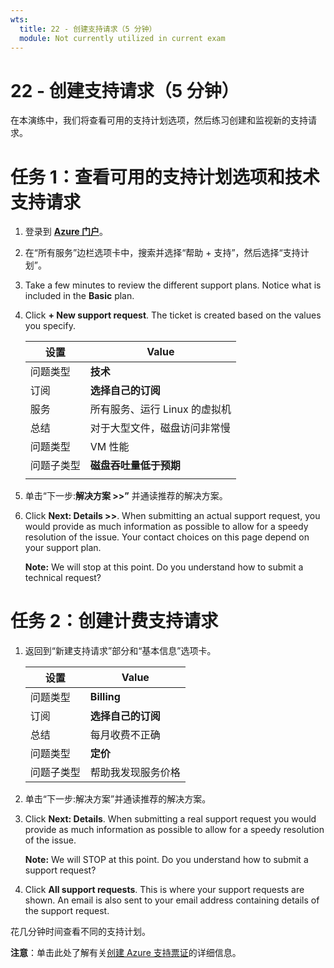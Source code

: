 ```yaml
---
wts:
  title: 22 - 创建支持请求（5 分钟）
  module: Not currently utilized in current exam
---
```

# <a name="22---open-a-support-request-5-min"></a>22 - 创建支持请求（5 分钟）

在本演练中，我们将查看可用的支持计划选项，然后练习创建和监视新的支持请求。

# <a name="task-1-view-available-support-plan-options-and-a-technical-support-request"></a>任务 1：查看可用的支持计划选项和技术支持请求

1. 登录到 [**Azure 门户**](https://portal.azure.com)。

2. 在“所有服务”边栏选项卡中，搜索并选择“帮助 + 支持”，然后选择“支持计划”。

3. Take a few minutes to review the different support plans. Notice what is included in the <bpt id="p1">**</bpt>Basic<ept id="p1">**</ept> plan. 

4. Click <bpt id="p1">**</bpt>+ New support request<ept id="p1">**</ept>. The ticket is created based on the values you specify. 

    | 设置 | Value|
    |----|--------|
    | 问题类型| **技术** |
    | 订阅 | **选择自己的订阅** |
    | 服务 | 所有服务、运行 Linux 的虚拟机  |
    | 总结 | 对于大型文件，磁盘访问非常慢 |
    | 问题类型 | VM 性能 |
    | 问题子类型 | **磁盘吞吐量低于预期** |    
    | | |

5. 单击“下一步:**解决方案 >>”** 并通读推荐的解决方案。

6. Click <bpt id="p1">**</bpt>Next: Details &gt;&gt;<ept id="p1">**</ept>. When submitting an actual support request, you would provide as much information as possible to allow for a speedy resolution of the issue. Your contact choices on this page depend on your support plan. 

    <bpt id="p1">**</bpt>Note:<ept id="p1">**</ept> We will stop at this point. Do you understand how to submit a technical request?

# <a name="task-2-create-a-billing-support-request"></a>任务 2：创建计费支持请求

1. 返回到“新建支持请求”部分和“基本信息”选项卡。 

    | 设置 | Value|
    |----|--------|
    | 问题类型| **Billing** |
    | 订阅 | **选择自己的订阅** |
    | 总结 | 每月收费不正确 |
    | 问题类型 | **定价** |
    | 问题子类型 | 帮助我发现服务价格 |    

2. 单击“下一步:解决方案”并通读推荐的解决方案。

3. Click <bpt id="p1">**</bpt>Next: Details<ept id="p1">**</ept>.  When submitting a real support request you would provide as much information as possible to allow for a speedy resolution of the issue. 

    <bpt id="p1">**</bpt>Note:<ept id="p1">**</ept> We will STOP at this point. Do you understand how to submit a support request?

4. Click <bpt id="p1">**</bpt>All support requests<ept id="p1">**</ept>. This is where your support requests are shown. An email is also sent to your email address containing details of the support request.

花几分钟时间查看不同的支持计划。

**注意**：单击此处了解有关[创建 Azure 支持票证](https://azure.microsoft.com/en-us/support/create-ticket)的详细信息。
